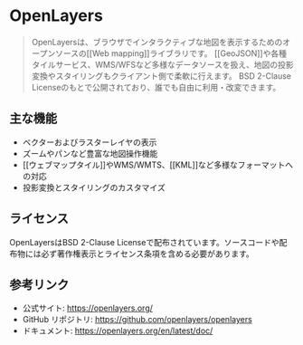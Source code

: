 # OpenLayers

> OpenLayersは、ブラウザでインタラクティブな地図を表示するためのオープンソースの[[Web mapping]]ライブラリです。
> [[GeoJSON]]や各種タイルサービス、WMS/WFSなど多様なデータソースを扱え、地図の投影変換やスタイリングもクライアント側で柔軟に行えます。
> BSD 2-Clause Licenseのもとで公開されており、誰でも自由に利用・改変できます。

## 主な機能

- ベクターおよびラスターレイヤの表示
- ズームやパンなど豊富な地図操作機能
- [[ウェブマップタイル]]やWMS/WMTS、[[KML]]など多様なフォーマットへの対応
- 投影変換とスタイリングのカスタマイズ

## ライセンス

OpenLayersはBSD 2-Clause Licenseで配布されています。ソースコードや配布物には必ず著作権表示とライセンス条項を含める必要があります。

## 参考リンク

- 公式サイト: <https://openlayers.org/>
- GitHub リポジトリ: <https://github.com/openlayers/openlayers>
- ドキュメント: <https://openlayers.org/en/latest/doc/>
